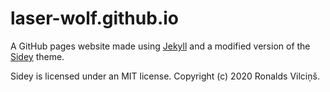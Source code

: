 # laser-wolf.github.io

A GitHub pages website made using [Jekyll](https://jekyllrb.com/) and a modified version of the [Sidey](https://github.com/ronv/sidey) theme.


Sidey is licensed under an MIT license. Copyright (c) 2020 Ronalds Vilciņš.
